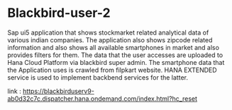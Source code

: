 # Blackbird-user-2

Sap ui5 application that shows stockmarket related analytical data of various indian companies.
The application also shows zipcode related information and also shows all available smartphones in market and also provides filters for them.
The data that the user accesses are uploaded to Hana Cloud Platform via blackbird super admin.
The smartphone data that the Application uses is crawled from filpkart website.
HANA EXTENDED service is used to implement backbend services for the latter.

link : https://blackbirduserv9-ab0d32c7c.dispatcher.hana.ondemand.com/index.html?hc_reset

